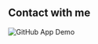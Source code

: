 ## Contact with me

![GitHub App Demo](https://github.com/user-attachments/assets/871d4c14-f22f-4eea-b632-276690a84eb5)
